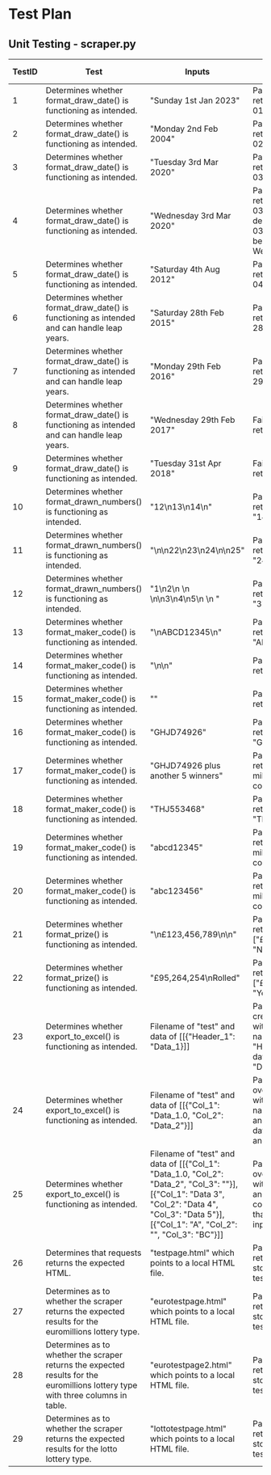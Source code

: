 # Test Plan

## Unit Testing - scraper.py
|TestID|Test|Inputs|Expected Outcome|
|------|----|------|----------------|
|1|Determines whether format_draw_date() is functioning as intended.|"Sunday 1st Jan 2023"|Pass - It should return 01/01/2023|
|2|Determines whether format_draw_date() is functioning as intended.|"Monday 2nd Feb 2004"|Pass - It should return 02/02/2004|
|3|Determines whether format_draw_date() is functioning as intended.|"Tuesday 3rd Mar 2020"|Pass - It should return 03/03/2020|
|4|Determines whether format_draw_date() is functioning as intended.|"Wednesday 3rd Mar 2020"|Pass - It should return 03/03/2020 despite the 03/03/2020 not being a Wednesday|
|5|Determines whether format_draw_date() is functioning as intended.|"Saturday 4th Aug 2012"|Pass - It should return 04/08/2012|
|6|Determines whether format_draw_date() is functioning as intended and can handle leap years.|"Saturday 28th Feb 2015"|Pass - It should return 28/02/2015|
|7|Determines whether format_draw_date() is functioning as intended and can handle leap years.|"Monday 29th Feb 2016"|Pass - It should return 29/02/2016|
|8|Determines whether format_draw_date() is functioning as intended and can handle leap years.|"Wednesday 29th Feb 2017"|Fail - It should return an error|
|9|Determines whether format_draw_date() is functioning as intended.|"Tuesday 31st Apr 2018"|Fail - It should return an error|
|10|Determines whether format_drawn_numbers() is functioning as intended.|"12\n13\n14\n"|Pass - It should return ["12", "13, "14"]|
|11|Determines whether format_drawn_numbers() is functioning as intended.|"\n\n22\n23\n24\n\n25"|Pass - It should return ["22", "23, "24", "25"]|
|12|Determines whether format_drawn_numbers() is functioning as intended.|"1\n2\n \n   \n\n3\n4\n5\n \n  "|Pass - It should return ["1", "2", "3", "4", "5"]|
|13|Determines whether format_maker_code() is functioning as intended.|"\nABCD12345\n"|Pass - It should return "ABCD12345"|
|14|Determines whether format_maker_code() is functioning as intended.|"\n\n"|Pass - It should return ""|
|15|Determines whether format_maker_code() is functioning as intended.|""|Pass - It should return ""|
|16|Determines whether format_maker_code() is functioning as intended.|"GHJD74926"|Pass - It should return "GHJD74926"|
|17|Determines whether format_maker_code() is functioning as intended.|"GHJD74926 plus another 5 winners"|Pass - It should return "Multiple millionaire maker codes"|
|18|Determines whether format_maker_code() is functioning as intended.|"THJ553468"|Pass - It should return "THJ553468"|
|19|Determines whether format_maker_code() is functioning as intended.|"abcd12345"|Pass - It should return "Multiple millionaire maker codes"|
|20|Determines whether format_maker_code() is functioning as intended.|"abc123456"|Pass - It should return "Multiple millionaire maker codes"|
|21|Determines whether format_prize() is functioning as intended.|"\n£123,456,789\n\n"|Pass - It should return ["£123,456,789", "No"]|
|22|Determines whether format_prize() is functioning as intended.|"£95,264,254\nRolled"|Pass - It should return ["£123,456,789", "Yes"]|
|23|Determines whether export_to_excel() is functioning as intended.|Filename of "test" and data of [[{"Header_1": "Data_1}]]|Pass - It should create test.xlsx with a column name of "Header_1" and a data cell with "Data_1"|
|24|Determines whether export_to_excel() is functioning as intended.|Filename of "test" and data of [[{"Col_1": "Data_1.0, "Col_2": "Data_2"}]]|Pass - It should override test.xlsx with new columns named of "Col_1" and "Col_2" with data "Data_1.0" and "Data_2"|
|25|Determines whether export_to_excel() is functioning as intended.|Filename of "test" and data of [[{"Col_1": "Data_1.0, "Col_2": "Data_2", "Col_3": ""}], [{"Col_1": "Data 3", "Col_2": "Data 4", "Col_3": "Data 5"}], [{"Col_1": "A", "Col_2": "", "Col_3": "BC"}]]|Pass - It should override test.xlsx with new columns and data corresponding to that of the inputted test data.|
|26|Determines that requests returns the expected HTML.| "testpage.html" which points to a local HTML file.|Pass - It should return the HTML stored in testpage.html|
|27|Determines as to whether the scraper returns the expected results for the euromillions lottery type.| "eurotestpage.html" which points to a local HTML file.|Pass - It should return the HTML stored in testpage.html|
|28|Determines as to whether the scraper returns the expected results for the euromillions lottery type with three columns in table.| "eurotestpage2.html" which points to a local HTML file.|Pass - It should return the HTML stored in testpage.html|
|29|Determines as to whether the scraper returns the expected results for the lotto lottery type.| "lottotestpage.html" which points to a local HTML file.|Pass - It should return the HTML stored in testpage.html|